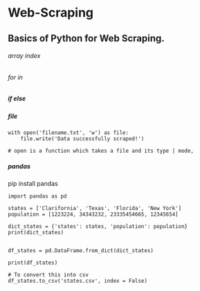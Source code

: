 # Web-Scraping

## Basics of Python for Web Scraping.

###### array index
###### for in
##### if else
##### file
```
with open('filename.txt', 'w') as file:
    file.write('Data successfully scraped!')

# open is a function which takes a file and its type | mode, 
```

##### pandas
pip install pandas

```
import pandas as pd

states = ['Clarifornia', 'Texas', 'Florida', 'New York']
population = [1223224, 34343232, 23335454665, 12345654]

dict_states = {'states': states, 'population': population}
print(dict_states)


df_states = pd.DataFrame.from_dict(dict_states)

print(df_states)

# To convert this into csv
df_states.to_csv('states.csv', index = False)

```
